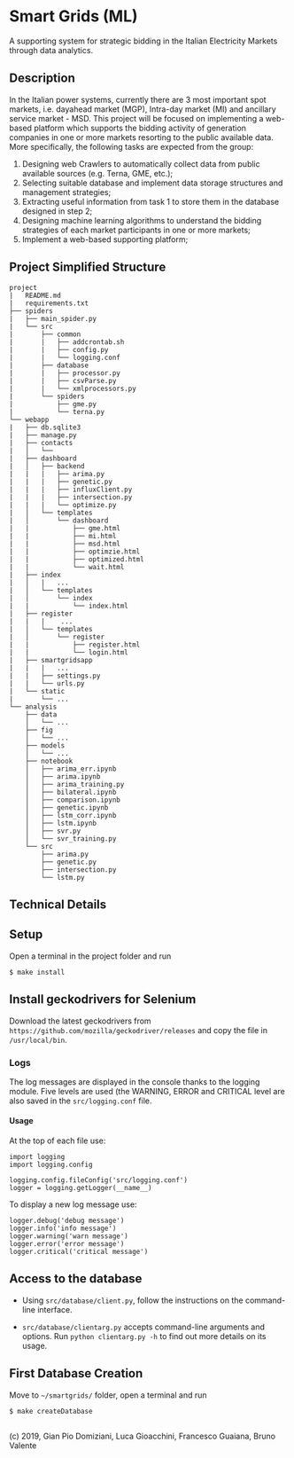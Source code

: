 # Smart Grids (ML)
A supporting system for strategic bidding in the Italian Electricity Markets through data analytics.

## Description
In the Italian power systems, currently there are 3 most important spot markets, i.e. dayahead market (MGP), Intra-day market (MI) and ancillary service market - MSD. 
This project will be focused on implementing a web-based platform which supports the bidding activity of generation companies in one or more markets resorting to the public available data. 
More specifically, the following tasks are expected from the group:
1. Designing web Crawlers to automatically collect data from public available sources (e.g. Terna, GME, etc.);
2. Selecting suitable database and implement data storage structures and management strategies;
3. Extracting useful information from task 1 to store them in the database designed in step 2;
4. Designing machine learning algorithms to understand the bidding strategies of each market participants in one or more markets;
5. Implement a web-based supporting platform;

## Project Simplified Structure
```
project
|   README.md
|   requirements.txt
├── spiders
|   ├── main_spider.py
|   └── src
|       ├── common
|       |   ├── addcrontab.sh
|       |   ├── config.py
|       |   └── logging.conf
|       ├── database
|       |   ├── processor.py
|       |   ├── csvParse.py
|       |   └── xmlprocessors.py
|       └── spiders
|           ├── gme.py
|           └── terna.py
└── webapp 
|   ├── db.sqlite3
|   ├── manage.py
|   ├── contacts
|   │   └── 
|   ├── dashboard
|   │   ├── backend
|   |   |   ├── arima.py
|   |   |   ├── genetic.py
|   |   |   ├── influxClient.py
|   |   |   ├── intersection.py
|   |   |   └── optimize.py
|   │   └── templates
|   │       └── dashboard
|   |           ├── gme.html
|   |           ├── mi.html
|   |           ├── msd.html
|   |           ├── optimzie.html
|   |           ├── optimized.html
|   |           └── wait.html
|   ├── index
|   │   |   ...
|   │   └── templates
|   │       └── index
|   |           └── index.html
|   ├── register
|   |   |    ...
|   │   └── templates
|   │       └── register
|   |           ├── register.html
|   |           └── login.html
|   ├── smartgridsapp
|   |   |   ...
|   |   ├── settings.py
|   |   └── urls.py
|   └── static
|       └── ...
└── analysis         
    ├── data
    │   └── ...
    ├── fig
    │   └── ...
    ├── models
    │   └── ...
    ├── notebook
    │   ├── arima_err.ipynb
    │   ├── arima.ipynb
    │   ├── arima_training.py
    │   ├── bilateral.ipynb
    │   ├── comparison.ipynb
    │   ├── genetic.ipynb
    │   ├── lstm_corr.ipynb
    │   ├── lstm.ipynb
    │   ├── svr.py
    │   └── svr_training.py
    └── src
        ├── arima.py
        ├── genetic.py
        ├── intersection.py
        └── lstm.py
```

## Technical Details

## Setup
Open a terminal in the project folder and run
```
$ make install
```
## Install geckodrivers for Selenium
Download the latest geckodrivers from ```https://github.com/mozilla/geckodriver/releases``` and copy the file in ```/usr/local/bin```.

### Logs
The log messages are displayed in the console thanks to the logging module. Five levels are used (the WARNING, ERROR and CRITICAL level are also saved in the ``` src/logging.conf ``` file.
#### Usage
At the top of each file use:
```
import logging
import logging.config

logging.config.fileConfig('src/logging.conf')
logger = logging.getLogger(__name__)
```
To display a new log message use:
```
logger.debug('debug message')
logger.info('info message')
logger.warning('warn message')
logger.error('error message')
logger.critical('critical message')
```

## Access to the database
* Using ```src/database/client.py```, follow the instructions on the command-line interface.

* ```src/database/clientarg.py``` accepts command-line arguments and options. Run ```python clientarg.py -h``` to find out more details on its usage.

 ## First Database Creation
 Move to ```~/smartgrids/``` folder, open a terminal and run
 ```
$ make createDatabase
```

## 
(c) 2019, Gian Pio Domiziani, Luca Gioacchini, Francesco Guaiana, Bruno Valente
